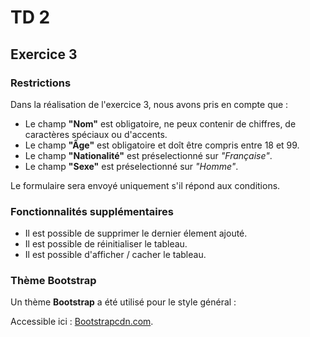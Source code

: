 # TD 2

## Exercice 3



### Restrictions

Dans la réalisation de l'exercice 3, nous avons pris en compte que :

- Le champ **"Nom"** est obligatoire, ne peux contenir de chiffres, de caractères spéciaux ou d'accents. 
- Le champ **"Âge"** est obligatoire et doît être compris entre 18 et 99. 
- Le champ **"Nationalité"** est préselectionné sur _"Française"_.
- Le champ **"Sexe"** est préselectionné sur _"Homme"_.

Le formulaire sera envoyé uniquement s'il répond aux conditions.

### Fonctionnalités supplémentaires

- Il est possible de supprimer le dernier élement ajouté.
- Il est possible de réinitialiser le tableau.
- Il est possible d'afficher / cacher le tableau.

### Thème Bootstrap

Un thème **Bootstrap** a été utilisé pour le style général :

Accessible ici : [Bootstrapcdn.com](https://maxcdn.bootstrapcdn.com/bootstrap/3.4.1/css/bootstrap.min.css).
 
